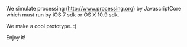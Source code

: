We simulate processing (http://www.processing.org) by JavascriptCore which must run by iOS 7 sdk or OS X 10.9 sdk.

We make a cool prototype. :)

Enjoy it! 